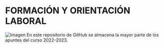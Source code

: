 # FORMACIÓN Y ORIENTACIÓN LABORAL
![Imagen](https://flippaconfol.com/wp-content/uploads/2021/09/Modulo-Formacion-y-orientacion-laboral-FOL.png)
En este repositorio de GitHub se almacena la mayor parte de los apuntes del curso 2022-2023.

